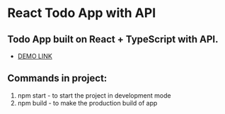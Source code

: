 # React Todo App with API

## Todo App built on React + TypeScript with API.
- [DEMO LINK](https://maxmanis.github.io/react_todo-app-with-api/)

## Commands in project:
1. npm start - to start the project in development mode
2. npm build - to make the production build of app
